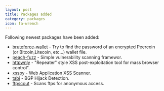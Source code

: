 ```yaml
---
layout: post
title: Packages added
category: packages
icon: fa-wrench
---
```


Following newest packages have been added:

* [bruteforce-wallet](https://github.com/glv2/bruteforce-wallet) - Try to find the password of an encrypted Peercoin (or Bitcoin,Litecoin, etc...) wallet file.
* [peach-fuzz](https://github.com/Caleb1994/peach) - Simple vulnerability scanning framewor.
* [httpwnly](https://github.com/Danladi/HttpPwnly) - "Repeater" style XSS post-exploitation tool for mass browser control".
* [xsspy](https://github.com/faizann24/XssPy) - Web Application XSS Scanner.
* [tabi](https://github.com/ANSSI-FR/tabi) - BGP Hijack Detection.
* [ftpscout](https://github.com/RubenRocha/ftpscout) - Scans ftps for anonymous access.